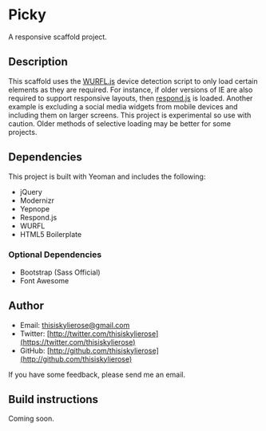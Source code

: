 Picky
=====

A responsive scaffold project.

## Description

This scaffold uses the [WURFL.js](http://wurfl.io/) device detection script to only load certain elements as they are required. For instance, if older versions of IE are also required to support responsive layouts, then [respond.js](https://github.com/scottjehl/Respond) is loaded. Another example is excluding a social media widgets from mobile devices and including them on larger screens. This project is experimental so use with caution. Older methods of selective loading may be better for some projects.

## Dependencies

This project is built with Yeoman and includes the following:

- jQuery
- Modernizr
- Yepnope
- Respond.js
- WURFL
- HTML5 Boilerplate

### Optional Dependencies

- Bootstrap (Sass Official)
- Font Awesome

## Author

- Email: thisiskylierose@gmail.com
- Twitter: [http://twitter.com/thisiskylierose](https://twitter.com/thisiskylierose)
- GitHub: [http://github.com/thisiskylierose](http://github.com/thisiskylierose)

If you have some feedback, please send me an email.

## Build instructions

Coming soon. 